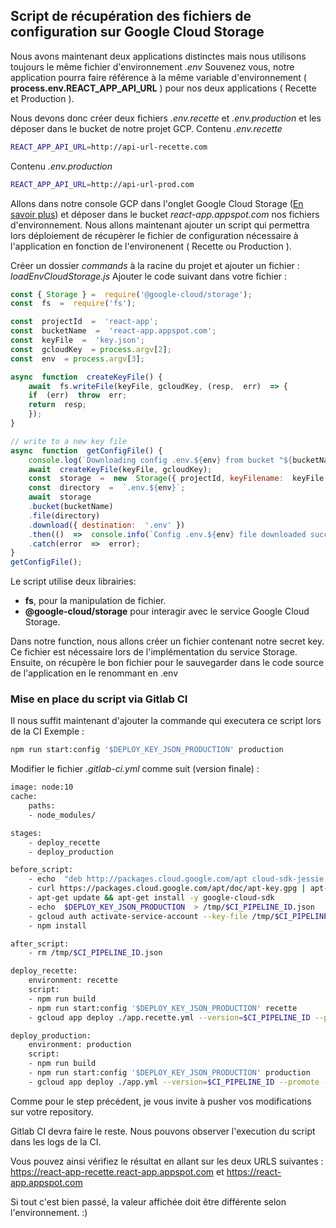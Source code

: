 ## Script de récupération des fichiers de configuration sur Google Cloud Storage

  
Nous avons maintenant deux applications distinctes mais nous utilisons toujours le même fichier d'environnement *.env*
Souvenez vous, notre application pourra faire référence à la même variable d'environnement ( **process.env.REACT_APP_API_URL** ) pour nos deux applications ( Recette et Production ).

  

Nous devons donc créer deux fichiers *.env.recette* et *.env.production* et les déposer dans le bucket de notre projet GCP.
Contenu *.env.recette*

```bash
REACT_APP_API_URL=http://api-url-recette.com
```

  

Contenu *.env.production*
```bash
REACT_APP_API_URL=http://api-url-prod.com
```

  

Allons dans notre console GCP dans l'onglet Google Cloud Storage ([En savoir plus](https://cloud.google.com/storage/)) et déposer dans le bucket *react-app.appspot.com* nos fichiers d'environnement.
Nous allons maintenant ajouter un script qui permettra lors déploiement de récupèrer le fichier de configuration nécessaire à l'application en fonction de l'environenent ( Recette ou Production ).

  
Créer un dossier *commands* à la racine du projet et ajouter un fichier : *loadEnvCloudStorage.js*
Ajouter le code suivant dans votre fichier :

  

```js
const { Storage } =  require('@google-cloud/storage');
const  fs  =  require('fs');

const  projectId  =  'react-app';
const  bucketName  =  'react-app.appspot.com';
const  keyFile  =  'key.json';
const  gcloudKey  = process.argv[2];
const  env  = process.argv[3];

async  function  createKeyFile() {
    await  fs.writeFile(keyFile, gcloudKey, (resp,  err)  => {
    if  (err)  throw  err;
    return  resp;
    });
}

// write to a new key file
async  function  getConfigFile() {
    console.log(`Downloading config .env.${env} from bucket "${bucketName}"`);
    await  createKeyFile(keyFile, gcloudKey);
    const  storage  =  new  Storage({ projectId, keyFilename:  keyFile });
    const  directory  =  `.env.${env}`;
    await  storage
    .bucket(bucketName)
    .file(directory)
    .download({ destination:  '.env' })
    .then(()  =>  console.info(`Config .env.${env} file downloaded successfully`))
    .catch(error  =>  error);
}
getConfigFile();

```

  

Le script utilise deux librairies:
- **fs**, pour la manipulation de fichier.
- **@google-cloud/storage** pour interagir avec le service Google Cloud Storage.

 
Dans notre function, nous allons créer un fichier contenant notre secret key. Ce fichier est nécessaire lors de l'implémentation du service Storage.
Ensuite, on récupère le bon fichier pour le sauvegarder dans le code source de l'application en le renommant en .env

  

### Mise en place du script via Gitlab CI

Il nous suffit maintenant d'ajouter la commande qui executera ce script lors de la CI
Exemple : 
```bash
npm run start:config '$DEPLOY_KEY_JSON_PRODUCTION' production
```

Modifier le fichier *.gitlab-ci.yml* comme suit (version finale) :

```bash
image: node:10
cache:
    paths:
    - node_modules/

stages:
    - deploy_recette
    - deploy_production

before_script:
    - echo  "deb http://packages.cloud.google.com/apt cloud-sdk-jessie main"  | tee /etc/apt/sources.list.d/google-cloud-sdk.list
    - curl https://packages.cloud.google.com/apt/doc/apt-key.gpg | apt-key add -
    - apt-get update && apt-get install -y google-cloud-sdk
    - echo  $DEPLOY_KEY_JSON_PRODUCTION  > /tmp/$CI_PIPELINE_ID.json
    - gcloud auth activate-service-account --key-file /tmp/$CI_PIPELINE_ID.json
    - npm install

after_script:
    - rm /tmp/$CI_PIPELINE_ID.json

deploy_recette:
    environment: recette
    script:
    - npm run build
    - npm run start:config '$DEPLOY_KEY_JSON_PRODUCTION' recette
    - gcloud app deploy ./app.recette.yml --version=$CI_PIPELINE_ID --promote --stop-previous-version

deploy_production:
    environment: production
    script:
    - npm run build
    - npm run start:config '$DEPLOY_KEY_JSON_PRODUCTION' production
    - gcloud app deploy ./app.yml --version=$CI_PIPELINE_ID --promote --stop-previous-version

```
Comme pour le step précédent, je vous invite à pusher vos modifications sur votre repository.

Gitlab CI devra faire le reste.
Nous pouvons observer l'execution du script dans les logs de la CI.

Vous pouvez ainsi vérifiez le résultat en allant sur les deux URLS suivantes :
https://react-app-recette.react-app.appspot.com et https://react-app.appspot.com


Si tout c'est bien passé, la valeur affichée doit être différente selon l'environnement. :)